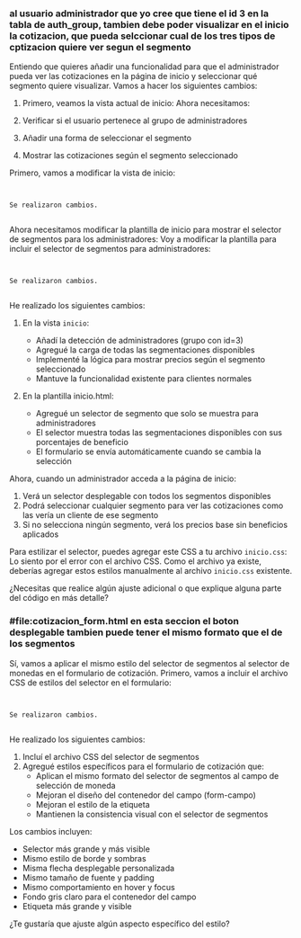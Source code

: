 ### al usuario administrador que yo cree que tiene el id 3 en la tabla de auth_group, tambien debe poder visualizar en el inicio la cotizacion, que pueda selccionar cual de los tres tipos de cptizacion quiere ver segun el segmento 

Entiendo que quieres añadir una funcionalidad para que el administrador pueda ver las cotizaciones en la página de inicio y seleccionar qué segmento quiere visualizar. Vamos a hacer los siguientes cambios:

1. Primero, veamos la vista actual de inicio: Ahora necesitamos:

1. Verificar si el usuario pertenece al grupo de administradores
2. Añadir una forma de seleccionar el segmento
3. Mostrar las cotizaciones según el segmento seleccionado

Primero, vamos a modificar la vista de inicio: 
```


Se realizaron cambios.


```
Ahora necesitamos modificar la plantilla de inicio para mostrar el selector de segmentos para los administradores: Voy a modificar la plantilla para incluir el selector de segmentos para administradores: 
```


Se realizaron cambios.


```
He realizado los siguientes cambios:

1. En la vista `inicio`:
   - Añadí la detección de administradores (grupo con id=3)
   - Agregué la carga de todas las segmentaciones disponibles
   - Implementé la lógica para mostrar precios según el segmento seleccionado
   - Mantuve la funcionalidad existente para clientes normales

2. En la plantilla inicio.html:
   - Agregué un selector de segmento que solo se muestra para administradores
   - El selector muestra todas las segmentaciones disponibles con sus porcentajes de beneficio
   - El formulario se envía automáticamente cuando se cambia la selección

Ahora, cuando un administrador acceda a la página de inicio:
1. Verá un selector desplegable con todos los segmentos disponibles
2. Podrá seleccionar cualquier segmento para ver las cotizaciones como las vería un cliente de ese segmento
3. Si no selecciona ningún segmento, verá los precios base sin beneficios aplicados

Para estilizar el selector, puedes agregar este CSS a tu archivo `inicio.css`: Lo siento por el error con el archivo CSS. Como el archivo ya existe, deberías agregar estos estilos manualmente al archivo `inicio.css` existente.

¿Necesitas que realice algún ajuste adicional o que explique alguna parte del código en más detalle?


### #file:cotizacion_form.html en esta seccion el boton desplegable tambien puede tener el mismo formato que el de los segmentos

Sí, vamos a aplicar el mismo estilo del selector de segmentos al selector de monedas en el formulario de cotización. Primero, vamos a incluir el archivo CSS de estilos del selector en el formulario: 
```


Se realizaron cambios.


```
He realizado los siguientes cambios:

1. Incluí el archivo CSS del selector de segmentos
2. Agregué estilos específicos para el formulario de cotización que:
   - Aplican el mismo formato del selector de segmentos al campo de selección de moneda
   - Mejoran el diseño del contenedor del campo (form-campo)
   - Mejoran el estilo de la etiqueta
   - Mantienen la consistencia visual con el selector de segmentos

Los cambios incluyen:
- Selector más grande y más visible
- Mismo estilo de borde y sombras
- Misma flecha desplegable personalizada
- Mismo tamaño de fuente y padding
- Mismo comportamiento en hover y focus
- Fondo gris claro para el contenedor del campo
- Etiqueta más grande y visible

¿Te gustaría que ajuste algún aspecto específico del estilo?